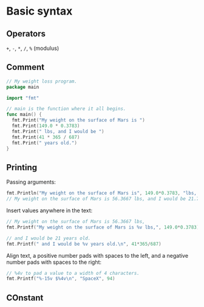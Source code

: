 # Basic syntax

## Operators

`+`, `-`, `*`, `/`, `%` (modulus)


## Comment

```go
// My weight loss program.
package main

import "fmt"

// main is the function where it all begins.
func main() {
  fmt.Print("My weight on the surface of Mars is ")
  fmt.Print(149.0 * 0.3783)
  fmt.Print(" lbs, and I would be ")
  fmt.Print(41 * 365 / 687)
  fmt.Print(" years old.")
}
```


## Printing

Passing arguments:

```go
fmt.Println("My weight on the surface of Mars is", 149.0*0.3783, "lbs, and I would be", 41*365.2425/687, "years old.")
// My weight on the surface of Mars is 56.3667 lbs, and I would be 21.79758733624454 years old.
```

Insert values anywhere in the text:

```go
// My weight on the surface of Mars is 56.3667 lbs,
fmt.Printf("My weight on the surface of Mars is %v lbs,", 149.0*0.3783)

// and I would be 21 years old.
fmt.Printf(" and I would be %v years old.\n", 41*365/687)
```

Align text, a positive number pads with spaces to the left, and a negative number pads with spaces to the right:

```go
// %4v to pad a value to a width of 4 characters. 
fmt.Printf("%-15v $%4v\n", "SpaceX", 94)
```


## COnstant